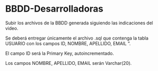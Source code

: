 # BBDD-Desarrolladoras
Subir los archivos de la BBDD generada siguiendo las indicaciones del video.

Se deberá entregar únicamente el archivo .sql que contenga la tabla USUARIO con los campos ID, NOMBRE, APELLIDO, EMAIL ”.


El campo ID será la Primary Key, autoincrementado.


Los campos NOMBRE, APELLIDO, EMAIL serán Varchar(20).
